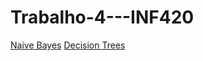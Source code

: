 # Trabalho-4---INF420

[Naive Bayes](https://scikit-learn.org/stable/modules/generated/sklearn.naive_bayes.GaussianNB.html#sklearn.naive_bayes.GaussianNB)
[Decision Trees](https://scikit-learn.org/stable/modules/tree.html)
